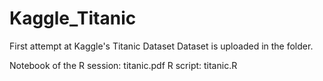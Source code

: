 # Kaggle_Titanic
First attempt at Kaggle's Titanic Dataset
Dataset is uploaded in the folder.

Notebook of the R session: titanic.pdf
R script: titanic.R
